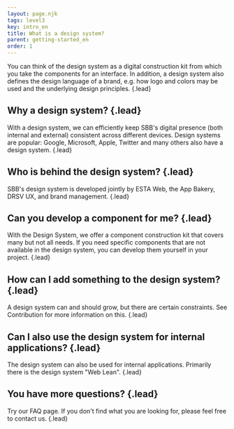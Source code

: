```yaml
---
layout: page.njk
tags: level3
key: intro_en
title: What is a design system?
parent: getting-started_en
order: 1
---
```


You can think of the design system as a digital construction kit from which you take the components for an interface. In addition, a design system also defines the design language of a brand, e.g. how logo and colors may be used and the underlying design principles. {.lead}


## Why a design system? {.lead}

With a design system, we can efficiently keep SBB's digital presence (both internal and external) consistent across different devices. Design systems are popular: Google, Microsoft, Apple, Twitter and many others also have a design system. {.lead}


## Who is behind the design system? {.lead}

SBB's design system is developed jointly by ESTA Web, the App Bakery, DRSV UX, and brand management. {.lead}


## Can you develop a component for me? {.lead}

With the Design System, we offer a component construction kit that covers many but not all needs. If you need specific components that are not available in the design system, you can develop them yourself in your project. {.lead}


## How can I add something to the design system? {.lead}

A design system can and should grow, but there are certain constraints. See <sbb-link variant="inline" type="button" href="/{{page.lang}}/design-system/organization/contributing/">Contribution</sbb-link> for more information on this. {.lead}


## Can I also use the design system for internal applications? {.lead}

The design system can also be used for internal applications. Primarily there is the design system "Web Lean". {.lead}


## You have more questions? {.lead}

Try our <sbb-link variant="inline" type="button" href="/{{page.lang}}/design-system/getting-started/faq/">FAQ</sbb-link> page.
If you don't find what you are looking for, please feel free to <sbb-link variant="inline" type="button" href="mailto:ux@sbb.ch">contact</sbb-link> us. {.lead}